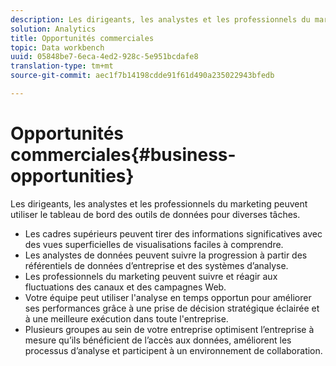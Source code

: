 ```yaml
---
description: Les dirigeants, les analystes et les professionnels du marketing peuvent utiliser le tableau de bord des outils de données pour diverses tâches.
solution: Analytics
title: Opportunités commerciales
topic: Data workbench
uuid: 05848be7-6eca-4ed2-928c-5e951bcdafe8
translation-type: tm+mt
source-git-commit: aec1f7b14198cdde91f61d490a235022943bfedb

---
```



# Opportunités commerciales{#business-opportunities}

Les dirigeants, les analystes et les professionnels du marketing peuvent utiliser le tableau de bord des outils de données pour diverses tâches.

* Les cadres supérieurs peuvent tirer des informations significatives avec des vues superficielles de visualisations faciles à comprendre.
* Les analystes de données peuvent suivre la progression à partir des référentiels de données d’entreprise et des systèmes d’analyse.
* Les professionnels du marketing peuvent suivre et réagir aux fluctuations des canaux et des campagnes Web.
* Votre équipe peut utiliser l&#39;analyse en temps opportun pour améliorer ses performances grâce à une prise de décision stratégique éclairée et à une meilleure exécution dans toute l&#39;entreprise.
* Plusieurs groupes au sein de votre entreprise optimisent l’entreprise à mesure qu’ils bénéficient de l’accès aux données, améliorent les processus d’analyse et participent à un environnement de collaboration.

